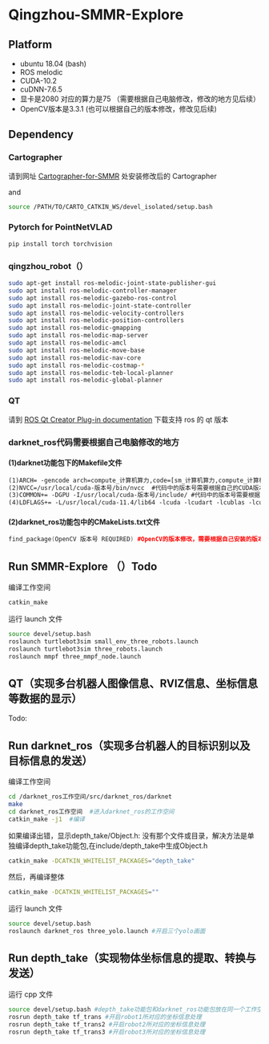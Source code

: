 # Qingzhou-SMMR-Explore

## Platform
- ubuntu 18.04 (bash)
- ROS melodic
- CUDA-10.2
- cuDNN-7.6.5
- 显卡是2080 对应的算力是75 （需要根据自己电脑修改，修改的地方见后续）
- OpenCV版本是3.3.1 (也可以根据自己的版本修改，修改见后续)

## Dependency

### Cartographer

请到网址 [Cartographer-for-SMMR](https://github.com/efc-robot/Cartographer-for-SMMR) 处安装修改后的 Cartographer 

and

```bash
source /PATH/TO/CARTO_CATKIN_WS/devel_isolated/setup.bash
```

### Pytorch for PointNetVLAD

```bash
pip install torch torchvision
```

### qingzhou_robot（）

```bash
sudo apt-get install ros-melodic-joint-state-publisher-gui 
sudo apt install ros-melodic-controller-manager 
sudo apt install ros-melodic-gazebo-ros-control 
sudo apt install ros-melodic-joint-state-controller 
sudo apt install ros-melodic-velocity-controllers 
sudo apt install ros-melodic-position-controllers 
sudo apt install ros-melodic-gmapping 
sudo apt install ros-melodic-map-server 
sudo apt install ros-melodic-amcl 
sudo apt install ros-melodic-move-base 
sudo apt install ros-melodic-nav-core 
sudo apt install ros-melodic-costmap-* 
sudo apt install ros-melodic-teb-local-planner 
sudo apt install ros-melodic-global-planner 
```

### QT

请到 [ROS Qt Creator Plug-in documentation](https://ros-qtc-plugin.readthedocs.io/en/latest/_source/How-to-Install-Users.html) 下载支持 ros 的 qt 版本

### darknet_ros代码需要根据自己电脑修改的地方

#### (1)darknet功能包下的Makefile文件

```html
(1)ARCH= -gencode arch=compute_计算机算力,code=[sm_计算机算力,compute_计算机算力]  #这句代码中的计算机算力需要根据自己电脑显卡写，可参考https://developer.nvidia.com/cuda-gpus#compute
(2)NVCC=/usr/local/cuda-版本号/bin/nvcc  #代码中的版本号需要根据自己的CUDA版本号修改。如果CUDA的路径不一样的话也要根据自己的修改
(3)COMMON+= -DGPU -I/usr/local/cuda-版本号/include/ #代码中的版本号需要根据自己的CUDA版本号修改 路径不同的话也要修改
(4)LDFLAGS+= -L/usr/local/cuda-11.4/lib64 -lcuda -lcudart -lcublas -lcurand  #代码中的版本号需要根据自己的CUDA版本号修改 路径不同的话也要修改
```
#### (2)darknet_ros功能包中的CMakeLists.txt文件

```cpp
find_package(OpenCV 版本号 REQUIRED) #OpenCV的版本修改，需要根据自己安装的版本修改
```

## Run SMMR-Explore （）Todo

编译工作空间

```bash
catkin_make
```

运行 launch 文件

```bash
source devel/setup.bash
roslaunch turtlebot3sim small_env_three_robots.launch 
roslaunch turtlebot3sim three_robots.launch
roslaunch mmpf three_mmpf_node.launch 
```
## QT（实现多台机器人图像信息、RVIZ信息、坐标信息等数据的显示）
Todo:
## Run darknet_ros（实现多台机器人的目标识别以及目标信息的发送）

编译工作空间

```bash
cd /darknet_ros工作空间/src/darknet_ros/darknet
make
cd darknet_ros工作空间  #进入darknet_ros的工作空间
catkin_make -j1  #编译
```

如果编译出错，显示depth_take/Object.h: 没有那个文件或目录，解决方法是单独编译depth_take功能包,在include/depth_take中生成Object.h

```bash
catkin_make -DCATKIN_WHITELIST_PACKAGES="depth_take"
```
然后，再编译整体
```bash
catkin_make -DCATKIN_WHITELIST_PACKAGES=""
```

运行 launch 文件

```bash
source devel/setup.bash
roslaunch darknet_ros three_yolo.launch #开启三个yolo画面
```

## Run depth_take（实现物体坐标信息的提取、转换与发送）

运行 cpp 文件

```bash
source devel/setup.bash #depth_take功能包和darknet_ros功能包放在同一个工作空间中，因此不需要再catkin_make
rosrun depth_take tf_trans #开启robot1所对应的坐标信息处理
rosrun depth_take tf_trans2 #开启robot2所对应的坐标信息处理
rosrun depth_take tf_trans3 #开启robot3所对应的坐标信息处理
```
